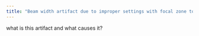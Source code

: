 ```yaml
---
title: "Beam width artifact due to improper settings with focal zone too shallow"
---
```

what is this artifact and what causes it?

